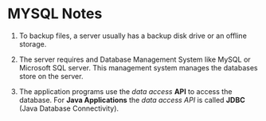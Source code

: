 # MYSQL Notes
1. To backup files, a server usually has a backup disk drive or an offline storage.
2. The server requires and Database Management System like MySQL or Microsoft
   SQL server. This management system manages the databases store on the server.

3. The application programs use the *data access* **API** to access the database.
   For **Java Applications** the *data access API* is called **JDBC** (Java 
   Database Connectivity). 


